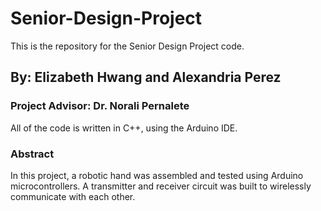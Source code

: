 # Senior-Design-Project
This is the repository for the Senior Design Project code.

## By: Elizabeth Hwang and Alexandria Perez

### Project Advisor: Dr. Norali Pernalete
All of the code is written in C++, using the Arduino IDE.

### Abstract
In this project, a robotic hand was assembled and tested using Arduino microcontrollers. A transmitter and receiver circuit was built to wirelessly communicate with each other.
